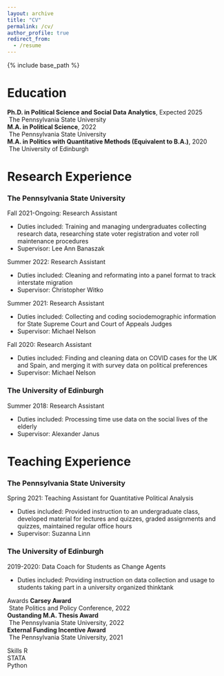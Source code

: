 ```yaml
---
layout: archive
title: "CV"
permalink: /cv/
author_profile: true
redirect_from:
  - /resume
---
```


{% include base_path %}

Education
======
**Ph.D. in Political Science and Social Data Analytics**, Expected 2025   
  &nbsp;The Pennsylvania State University<br> 
**M.A. in Political Science**, 2022   
  &nbsp;The Pennsylvania State University<br> 
**M.A. in Politics with Quantitative Methods (Equivalent to B.A.)**, 2020    
  &nbsp;The University of Edinburgh

Research Experience
======
### The Pennsylvania State University
Fall 2021-Ongoing: Research Assistant
  * Duties included: Training and managing undergraduates collecting research data, researching state voter registration and voter roll maintenance procedures
  * Supervisor: Lee Ann Banaszak

Summer 2022: Research Assistant
  * Duties included: Cleaning and reformating into a panel format to track interstate migration
  * Supervisor: Christopher Witko

Summer 2021: Research Assistant
  * Duties included: Collecting and coding sociodemographic information for State Supreme Court and Court of Appeals Judges
  * Supervisor: Michael Nelson

Fall 2020: Research Assistant
  * Duties included: Finding and cleaning data on COVID cases for the UK and Spain, and merging it with survey data on political preferences
  * Supervisor: Michael Nelson

### The University of Edinburgh
Summer 2018: Research Assistant
  * Duties included: Processing time use data on the social lives of the elderly
  * Supervisor: Alexander Janus

Teaching Experience
======
### The Pennsylvania State University
Spring 2021: Teaching Assistant for Quantitative Political Analysis
  * Duties included: Provided instruction to an undergraduate class, developed material for lectures and quizzes, graded assignments and quizzes, maintained regular office hours
  * Supervisor: Suzanna Linn

### The University of Edinburgh
 2019-2020: Data Coach for Students as Change Agents
  * Duties included: Providing instruction on data collection and usage to students taking part in a university organized thinktank
  
Awards
 **Carsey Award**<br>
 &nbsp;State Politics and Policy Conference, 2022<br>
 **Oustanding M.A. Thesis Award**<br>
 &nbsp;The Pennsylvania State University, 2022<br>
 **External Funding Incentive Award**<br>
 &nbsp;The Pennsylvania State University, 2021<br>

Skills
 R<br>
 STATA<br>
 Python<br>


